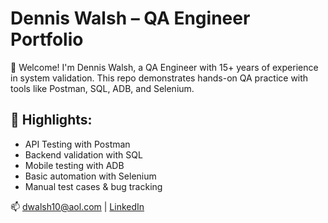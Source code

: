 # Dennis Walsh – QA Engineer Portfolio

👋 Welcome! I'm Dennis Walsh, a QA Engineer with 15+ years of experience in system validation. This repo demonstrates hands-on QA practice with tools like Postman, SQL, ADB, and Selenium.

## 🧪 Highlights:
- API Testing with Postman
- Backend validation with SQL
- Mobile testing with ADB
- Basic automation with Selenium
- Manual test cases & bug tracking

📫 dwalsh10@aol.com | [LinkedIn](https://www.linkedin.com/in/dennislwalsh/)
